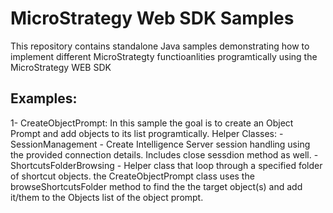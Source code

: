 # MicroStrategy Web SDK Samples

This repository contains standalone Java samples demonstrating how to implement different MicroStrategty functioanlities programtically using the MicroStrategy WEB SDK

## Examples:

1- CreateObjectPrompt: In this sample the goal is to create an Object Prompt and add objects to its list programtically.
	Helper Classes:
		- SessionManagement - Create Intelligence Server session handling using the provided connection details. Includes close sessdion method as well.
		- ShortcutsFolderBrowsing - Helper class that loop through a specified folder of shortcut objects. the CreateObjectPrompt class uses the browseShortcutsFolder method to  find the the target object(s) and add it/them to the Objects list of the object prompt.

